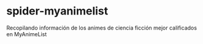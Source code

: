 # spider-myanimelist
Recopilando información de los animes de ciencia ficción mejor calificados en MyAnimeList
